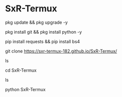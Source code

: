 # SxR-Termux
 pkg update && pkg upgrade -y

 pkg install git && pkg install python -y

 pip install requests && pip install bs4
 
 git clone https://sxr-termux-182.github.io/SxR-Termux/
 
 ls
 
 cd SxR-Termux
 
 ls 
 
 python SxR-Termux
